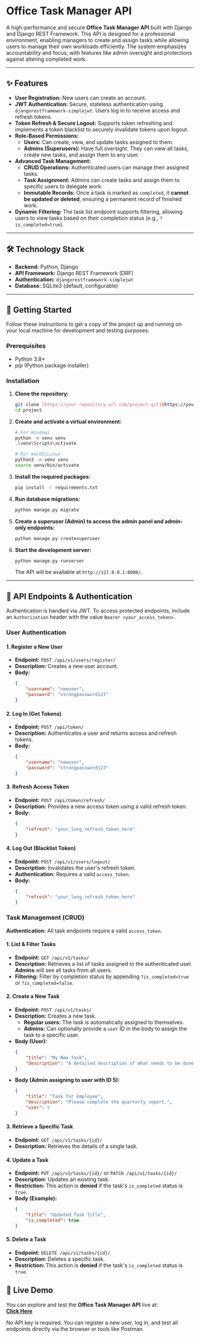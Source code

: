 # Office Task Manager API

A high-performance and secure **Office Task Manager API** built with Django and Django REST Framework. This API is designed for a professional environment, enabling managers to create and assign tasks while allowing users to manage their own workloads efficiently. The system emphasizes accountability and focus, with features like admin oversight and protections against altering completed work.

---

## ✨ Features

-   **User Registration:** New users can create an account.
-   **JWT Authentication:** Secure, stateless authentication using `djangorestframework-simplejwt`. Users log in to receive access and refresh tokens.
-   **Token Refresh & Secure Logout:** Supports token refreshing and implements a token blacklist to securely invalidate tokens upon logout.
-   **Role-Based Permissions:**
    -   **Users:** Can create, view, and update tasks assigned to them.
    -   **Admins (Superusers):** Have full oversight. They can view all tasks, create new tasks, and assign them to any user.
-   **Advanced Task Management:**
    -   **CRUD Operations:** Authenticated users can manage their assigned tasks.
    -   **Task Assignment:** Admins can create tasks and assign them to specific users to delegate work.
    -   **Immutable Records:** Once a task is marked as `completed`, it **cannot be updated or deleted**, ensuring a permanent record of finished work.
-   **Dynamic Filtering:** The task list endpoint supports filtering, allowing users to view tasks based on their completion status (e.g., `?is_completed=true`).

---

## 🛠️ Technology Stack

-   **Backend:** Python, Django
-   **API Framework:** Django REST Framework (DRF)
-   **Authentication:** `djangorestframework-simplejwt`
-   **Database:** SQLite3 (default, configurable)

---

## 🚀 Getting Started

Follow these instructions to get a copy of the project up and running on your local machine for development and testing purposes.

### Prerequisites

-   Python 3.8+
-   pip (Python package installer)

### Installation

1.  **Clone the repository:**
    ```bash
    git clone [https://your-repository-url.com/project.git](https://your-repository-url.com/project.git)
    cd project
    ```

2.  **Create and activate a virtual environment:**
    ```bash
    # For Windows
    python -m venv venv
    .\venv\Scripts\activate

    # For macOS/Linux
    python3 -m venv venv
    source venv/bin/activate
    ```

3.  **Install the required packages:**
    ```bash
    pip install -r requirements.txt
    ```

4.  **Run database migrations:**
    ```bash
    python manage.py migrate
    ```

5.  **Create a superuser (Admin) to access the admin panel and admin-only endpoints:**
    ```bash
    python manage.py createsuperuser
    ```

6.  **Start the development server:**
    ```bash
    python manage.py runserver
    ```
    The API will be available at `http://127.0.0.1:8000/`.

---

## 🔑 API Endpoints & Authentication

Authentication is handled via JWT. To access protected endpoints, include an `Authorization` header with the value `Bearer <your_access_token>`.

### User Authentication

#### 1. Register a New User

-   **Endpoint:** `POST /api/v1/users/register/`
-   **Description:** Creates a new user account.
-   **Body:**
    ```json
    {
        "username": "newuser",
        "password": "strongpassword123"
    }
    ```

#### 2. Log In (Get Tokens)

-   **Endpoint:** `POST /api/token/`
-   **Description:** Authenticates a user and returns access and refresh tokens.
-   **Body:**
    ```json
    {
        "username": "newuser",
        "password": "strongpassword123"
    }
    ```

#### 3. Refresh Access Token

-   **Endpoint:** `POST /api/token/refresh/`
-   **Description:** Provides a new access token using a valid refresh token.
-   **Body:**
    ```json
    {
        "refresh": "your_long_refresh_token_here"
    }
    ```

#### 4. Log Out (Blacklist Token)

-   **Endpoint:** `POST /api/v1/users/logout/`
-   **Description:** Invalidates the user's refresh token.
-   **Authentication:** Requires a valid `access_token`.
-   **Body:**
    ```json
    {
        "refresh": "your_long_refresh_token_here"
    }
    ```

### Task Management (CRUD)

**Authentication:** All task endpoints require a valid `access_token`.

#### 1. List & Filter Tasks

-   **Endpoint:** `GET /api/v1/tasks/`
-   **Description:** Retrieves a list of tasks assigned to the authenticated user. **Admins** will see all tasks from all users.
-   **Filtering:** Filter by completion status by appending `?is_completed=true` or `?is_completed=false`.

#### 2. Create a New Task

-   **Endpoint:** `POST /api/v1/tasks/`
-   **Description:** Creates a new task.
    -   **Regular users:** The task is automatically assigned to themselves.
    -   **Admins:** Can optionally provide a `user` ID in the body to assign the task to a specific user.
-   **Body (User):**
    ```json
    {
        "title": "My New Task",
        "description": "A detailed description of what needs to be done."
    }
    ```
-   **Body (Admin assigning to user with ID 5):**
    ```json
    {
        "title": "Task for Employee",
        "description": "Please complete the quarterly report.",
        "user": 5
    }
    ```

#### 3. Retrieve a Specific Task

-   **Endpoint:** `GET /api/v1/tasks/{id}/`
-   **Description:** Retrieves the details of a single task.

#### 4. Update a Task

-   **Endpoint:** `PUT /api/v1/tasks/{id}/` or `PATCH /api/v1/tasks/{id}/`
-   **Description:** Updates an existing task.
-   **Restriction:** This action is **denied** if the task's `is_completed` status is `true`.
-   **Body (Example):**
    ```json
    {
        "title": "Updated Task Title",
        "is_completed": true
    }
    ```

#### 5. Delete a Task

-   **Endpoint:** `DELETE /api/v1/tasks/{id}/`
-   **Description:** Deletes a specific task.
-   **Restriction:** This action is **denied** if the task's `is_completed` status is `true`.

## 🔗 Live Demo

You can explore and test the **Office Task Manager API** live at:  
**[Click Here](https://taskmanager-api-wo3z.onrender.com/)**  

No API key is required. You can register a new user, log in, and test all endpoints directly via the browser or tools like Postman.
